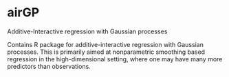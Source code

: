 # airGP
Additive-Interactive regression with Gaussian processes

Contains R package for additive-interactive regression with Gaussian processes. This is primarily aimed at nonparametric smoothing based regression in the high-dimensional setting, where one may have many more predictors than observations. 
